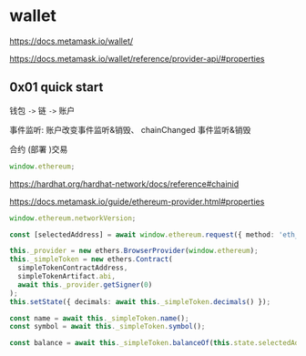 # wallet

https://docs.metamask.io/wallet/

https://docs.metamask.io/wallet/reference/provider-api/#properties

## 0x01 quick start

钱包 `->` 链 `->` 账户

事件监听: 账户改变事件监听&销毁、 chainChanged 事件监听&销毁

合约 (部署 )交易

```ts
window.ethereum;
```

https://hardhat.org/hardhat-network/docs/reference#chainid

https://docs.metamask.io/guide/ethereum-provider.html#properties

```ts
window.ethereum.networkVersion;
```

```ts
const [selectedAddress] = await window.ethereum.request({ method: 'eth_requestAccounts' });
```

```ts
this._provider = new ethers.BrowserProvider(window.ethereum);
this._simpleToken = new ethers.Contract(
  simpleTokenContractAddress,
  simpleTokenArtifact.abi,
  await this._provider.getSigner(0)
);
this.setState({ decimals: await this._simpleToken.decimals() });
```

```ts
const name = await this._simpleToken.name();
const symbol = await this._simpleToken.symbol();
```

```ts
const balance = await this._simpleToken.balanceOf(this.state.selectedAddress);
```

